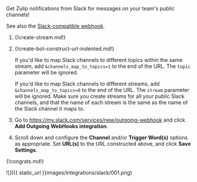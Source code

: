 Get Zulip notifications from Slack for messages on your team's
public channels!

See also the [Slack-compatible webhook](/integrations/doc/slack_incoming).

1. {!create-stream.md!}

1. {!create-bot-construct-url-indented.md!}

    If you'd like to map Slack channels to different topics within the same
    stream, add `&channels_map_to_topics=1` to the end of the URL. The `topic`
    parameter will be ignored.

    If you'd like to map Slack channels to different streams, add
    `&channels_map_to_topics=0` to the end of the URL. The `stream`
    parameter will be ignored. Make sure you create
    streams for all your public Slack channels, and that the name of each
    stream is the same as the name of the Slack channel it maps to.

1. Go to <https://my.slack.com/services/new/outgoing-webhook>
   and click **Add Outgoing WebHooks integration**.

1. Scroll down and configure the **Channel** and/or **Trigger Word(s)**
   options as appropriate. Set **URL(s)** to the URL constructed above,
   and click **Save Settings**.

{!congrats.md!}

![]({{ static_url }}images/integrations/slack/001.png)
